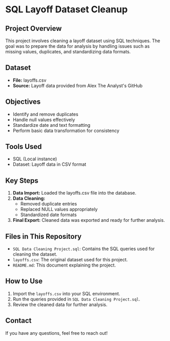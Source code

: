 # SQL Layoff Dataset Cleanup

## Project Overview
This project involves cleaning a layoff dataset using SQL techniques. The goal was to prepare the data for analysis by handling issues such as missing values, duplicates, and standardizing data formats.

## Dataset
- **File:** layoffs.csv
- **Source:** Layoff data provided from Alex The Analyst's GitHub

## Objectives
- Identify and remove duplicates
- Handle null values effectively
- Standardize date and text formatting
- Perform basic data transformation for consistency

## Tools Used
- SQL (Local instance)
- Dataset: Layoff data in CSV format

## Key Steps
1. **Data Import:** Loaded the layoffs.csv file into the database.
2. **Data Cleaning:**
   - Removed duplicate entries
   - Replaced NULL values appropriately
   - Standardized date formats
3. **Final Export:** Cleaned data was exported and ready for further analysis.

## Files in This Repository
- `SQL Data Cleaning Project.sql`: Contains the SQL queries used for cleaning the dataset.
- `layoffs.csv`: The original dataset used for this project.
- `README.md`: This document explaining the project.

## How to Use
1. Import the `layoffs.csv` into your SQL environment.
2. Run the queries provided in `SQL Data Cleaning Project.sql`.
3. Review the cleaned data for further analysis.

## Contact
If you have any questions, feel free to reach out!

